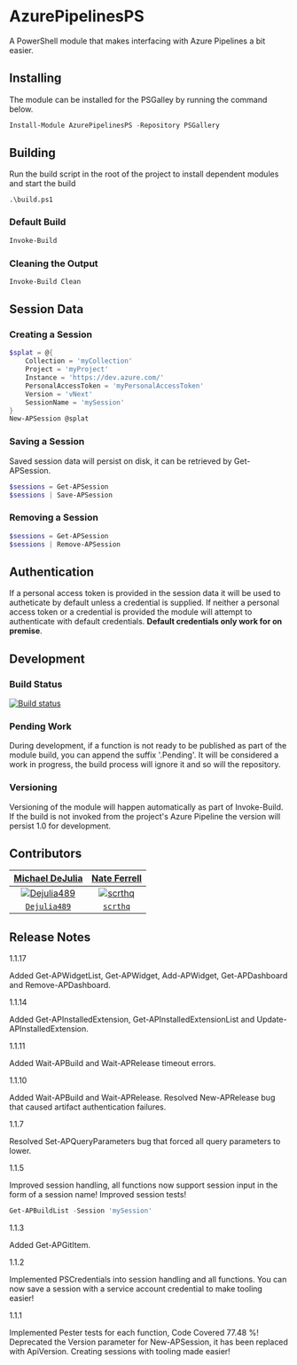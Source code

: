 # AzurePipelinesPS

A PowerShell module that makes interfacing with Azure Pipelines a bit easier.

## Installing

The module can be installed for the PSGalley by running the command below.

```Powershell
Install-Module AzurePipelinesPS -Repository PSGallery
```

## Building

Run the build script in the root of the project to install dependent modules and start the build

    .\build.ps1

### Default Build

```Powershell
Invoke-Build
```

### Cleaning the Output

```Powershell
Invoke-Build Clean
```

## Session Data

### Creating a Session

```Powershell
$splat = @{
    Collection = 'myCollection'
    Project = 'myProject'
    Instance = 'https://dev.azure.com/'
    PersonalAccessToken = 'myPersonalAccessToken'
    Version = 'vNext'
    SessionName = 'mySession'
}
New-APSession @splat
```

### Saving a Session

Saved session data will persist on disk, it can be retrieved by Get-APSession.

```Powershell
$sessions = Get-APSession
$sessions | Save-APSession
```

### Removing a Session

```Powershell
$sessions = Get-APSession
$sessions | Remove-APSession
```

## Authentication

If a personal access token is provided in the session data it will be used to autheticate by default unless a credential is supplied.
If neither a personal access token or a credential is provided the module will attempt to authenticate with default credentials.
**Default credentials only work for on premise**.

## Development

### Build Status

[![Build status](https://dev.azure.com/michaeldejulia/AzurePipelinesPS/_apis/build/status/AzurePipelinesPS)](https://dev.azure.com/michaeldejulia/AzurePipelinesPS/_build/latest?definitionId=2)

### Pending Work

During development, if a function is not ready to be published as part of the module build, you can append the suffix '.Pending'.
It will be considered a work in progress, the build process will ignore it and so will the repository.

### Versioning

Versioning of the module will happen automatically as part of Invoke-Build. If the build is not invoked from the project's Azure Pipeline the version will persist 1.0 for development.


## Contributors

| <a href="https://github.com/Dejulia489" target="_blank">**Michael DeJulia**</a> | <a href="https://github.com/scrthq" target="_blank">**Nate Ferrell**</a> |
| :---: |:---:|
| [![Dejulia489](https://avatars1.githubusercontent.com/u/24240426?s=200)](https://github.com/Dejulia489) | [![scrthq](https://avatars0.githubusercontent.com/u/12724445?s=200)](https://github.com/scrthq) |
| <a href="https://github.com/Dejulia489" target="_blank">`Dejulia489`</a> | <a href="https://github.com/scrthq" target="_blank">`scrthq`</a> |

## Release Notes

1.1.17

Added Get-APWidgetList, Get-APWidget, Add-APWidget, Get-APDashboard and Remove-APDashboard.

1.1.14

Added Get-APInstalledExtension, Get-APInstalledExtensionList and Update-APInstalledExtension.

1.1.11

Added Wait-APBuild and Wait-APRelease timeout errors.

1.1.10

Added Wait-APBuild and Wait-APRelease.
Resolved New-APRelease bug that caused artifact authentication failures.

1.1.7

Resolved Set-APQueryParameters bug that forced all query parameters to lower.

1.1.5

Improved session handling, all functions now support session input in the form of a session name!
Improved session tests!

```Powershell
Get-APBuildList -Session 'mySession'
```

1.1.3

Added Get-APGitItem.

1.1.2

Implemented PSCredentials into session handling and all functions.
You can now save a session with a service account credential to make tooling easier!

1.1.1

Implemented Pester tests for each function, Code Covered 77.48 %!
Deprecated the Version parameter for New-APSession, it has been replaced with ApiVersion.
Creating sessions with tooling made easier!